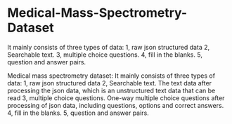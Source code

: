 # Medical-Mass-Spectrometry-Dataset
It mainly consists of three types of data: 1, raw json structured data 2, Searchable text. 3, multiple choice questions. 4, fill in the blanks. 5, question and answer pairs.

Medical mass spectrometry dataset:
It mainly consists of three types of data:
1, raw json structured data
2, Searchable text. The text data after processing the json data, which is an unstructured text data that can be read
3, multiple choice questions. One-way multiple choice questions after processing of json data, including questions, options and correct answers.
4, fill in the blanks.
5, question and answer pairs.
